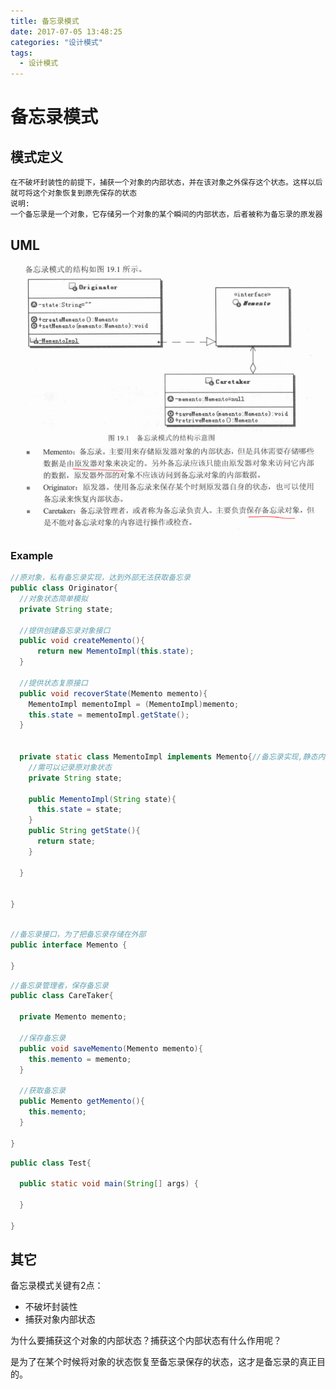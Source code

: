 ```yaml
---
title: 备忘录模式
date: 2017-07-05 13:48:25
categories: "设计模式"
tags:
  - 设计模式
---
```

# 备忘录模式


## 模式定义
    在不破坏封装性的前提下，捕获一个对象的内部状态，并在该对象之外保存这个状态。这样以后
    就可将这个对象恢复到原先保存的状态
    说明:
    一个备忘录是一个对象，它存储另一个对象的某个瞬间的内部状态，后者被称为备忘录的原发器


## UML
![](memento_mode/3.png)

### Example
```java
//原对象，私有备忘录实现，达到外部无法获取备忘录
public class Originator{
  //对象状态简单模拟
  private String state;

  //提供创建备忘录对象接口
  public void createMemento(){
      return new MementoImpl(this.state);
  }

  //提供状态复原接口
  public void recoverState(Memento memento){
    MementoImpl mementoImpl = (MementoImpl)memento;
    this.state = mementoImpl.getState();
  }


  private static class MementoImpl implements Memento{//备忘录实现,静态内部类
    //需可以记录原对象状态
    private String state;

    public MementoImpl(String state){
      this.state = state;
    }
    public String getState(){
      return state;
    }

  }


}



```
```java
//备忘录接口，为了把备忘录存储在外部
public interface Memento {

}

```
```java
//备忘录管理者，保存备忘录
public class CareTaker{

  private Memento memento;

  //保存备忘录
  public void saveMemento(Memento memento){
    this.memento = memento;
  }

  //获取备忘录
  public Memento getMemento(){
    this.memento;
  }

}

```

```java
public class Test{

  public static void main(String[] args) {

  }

}
```


## 其它

备忘录模式关键有2点：
  - 不破坏封装性
  - 捕获对象内部状态

为什么要捕获这个对象的内部状态？捕获这个内部状态有什么作用呢？

是为了在某个时候将对象的状态恢复至备忘录保存的状态，这才是备忘录的真正目的。
